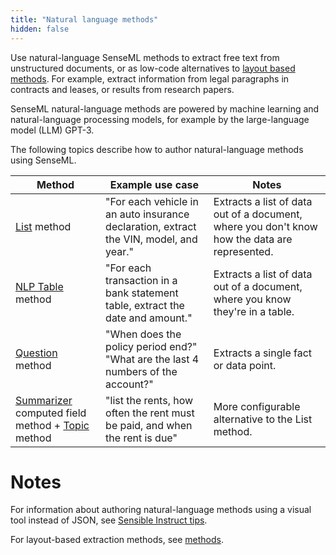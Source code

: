 ```yaml
---
title: "Natural language methods"
hidden: false
---
```


Use natural-language SenseML methods to extract free text from unstructured documents, or as low-code alternatives to [layout based methods](doc:methods). For example, extract information from legal paragraphs in contracts and leases, or results from research papers. 

SenseML natural-language methods are powered by machine learning and natural-language processing models, for example by the large-language model (LLM) GPT-3.

The following topics describe how to author natural-language methods using SenseML. 

| Method                                                       | Example use case                                             | Notes                                                        |
| ------------------------------------------------------------ | ------------------------------------------------------------ | ------------------------------------------------------------ |
| [List](doc:list) method                                      | "For each vehicle in an auto insurance declaration, extract the VIN, model, and year." | Extracts a list of data out of a document, where you don't know how the data are represented. |
| [NLP Table](doc:nlp-table) method                            | "For each transaction in a bank statement table, extract the date and amount." | Extracts a list of data out of a document, where you know they're in a table. |
| [Question](doc:question) method                              | "When does the policy period end?"<br/>"What are the last 4 numbers of the account?" | Extracts a single fact or data point.                        |
| [Summarizer](doc:summarizer) computed field method + [Topic](doc:topic) method | "list the rents, how often the rent must be paid, and when the rent is due" | More configurable alternative to the List method.            |



Notes
====

For information about authoring natural-language methods using a visual tool instead of JSON, see [Sensible Instruct tips](doc:instruct).

For layout-based extraction methods, see [methods](doc:methods).
